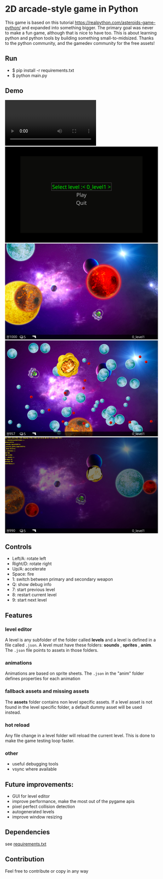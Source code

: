 

# 2D arcade-style game in Python

This game is based on this tutorial https://realpython.com/asteroids-game-python/ 
and expanded into something bigger. The primary goal was never to make a fun game, 
although that is nice to have too. This is about learning python and python tools by building something 
small-to-midsized. Thanks to the python community, and the gamedev community for the free assets!

## Run

* $ pip install -r requirements.txt
* $ python main.py


## Demo

![](docs/demo.mov)
![](docs/menu.png)
![](docs/gameplay1.png)
![](docs/gameplay2.png)
![](docs/debug.png)



## Controls

* Left/A: rotate left  
* Right/D: rotate right  
* Up/A: accelerate  
* Space: fire   
* 1: switch between primary and secondary weapon
* Q: show debug info
* 7: start previous level
* 8: restart current level
* 9: start next level

## Features

### level editor
A level is any subfolder of the folder called **levels** and a level is defined in a file called `.json`.
A level must have these folders: **sounds** , **sprites** , **anim**.
The `.json` file points to assets in those folders.

### animations
Animations are based on sprite sheets. The `.json` in the "anim" folder
defines properties for each animation

### fallback assets and missing assets
The **assets** folder contains non level specific assets. 
If a level asset is not found in the level specific folder, a default dummy asset will be used instead.

### hot reload
Any file change in a level folder will reload the current level. 
This is done to make the game testing loop faster.

### other
* useful debugging tools
* vsync where available


## Future improvements:
* GUI for level editor
* improve performance, make the most out of the pygame apis
* pixel perfect collision detection
* autogenerated levels
* improve window resizing


## Dependencies	
see [requirements.txt](requirements.txt)

## Contribution

Feel free to contribute or copy in any way